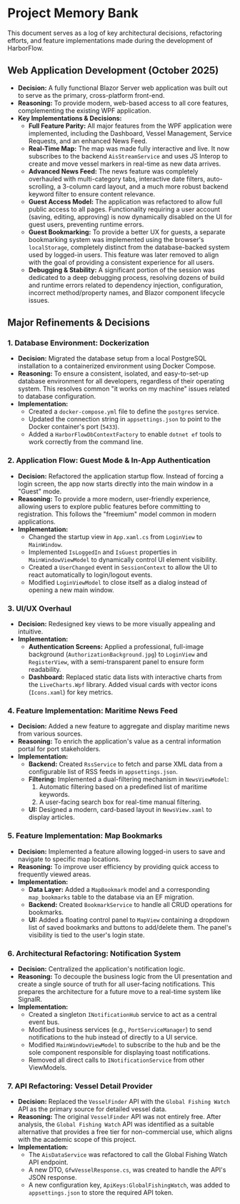 # Project Memory Bank

This document serves as a log of key architectural decisions, refactoring efforts, and feature implementations made during the development of HarborFlow.

## Web Application Development (October 2025)

- **Decision:** A fully functional Blazor Server web application was built out to serve as the primary, cross-platform front-end.
- **Reasoning:** To provide modern, web-based access to all core features, complementing the existing WPF application.
- **Key Implementations & Decisions:**
    - **Full Feature Parity:** All major features from the WPF application were implemented, including the Dashboard, Vessel Management, Service Requests, and an enhanced News Feed.
    - **Real-Time Map:** The map was made fully interactive and live. It now subscribes to the backend `AisStreamService` and uses JS Interop to create and move vessel markers in real-time as new data arrives.
    - **Advanced News Feed:** The news feature was completely overhauled with multi-category tabs, interactive date filters, auto-scrolling, a 3-column card layout, and a much more robust backend keyword filter to ensure content relevance.
    - **Guest Access Model:** The application was refactored to allow full public access to all pages. Functionality requiring a user account (saving, editing, approving) is now dynamically disabled on the UI for guest users, preventing runtime errors.
    - **Guest Bookmarking:** To provide a better UX for guests, a separate bookmarking system was implemented using the browser's `localStorage`, completely distinct from the database-backed system used by logged-in users. This feature was later removed to align with the goal of providing a consistent experience for all users.
    - **Debugging & Stability:** A significant portion of the session was dedicated to a deep debugging process, resolving dozens of build and runtime errors related to dependency injection, configuration, incorrect method/property names, and Blazor component lifecycle issues.


## Major Refinements & Decisions

### 1. Database Environment: Dockerization

- **Decision:** Migrated the database setup from a local PostgreSQL installation to a containerized environment using Docker Compose.
- **Reasoning:** To ensure a consistent, isolated, and easy-to-set-up database environment for all developers, regardless of their operating system. This resolves common "it works on my machine" issues related to database configuration.
- **Implementation:**
    - Created a `docker-compose.yml` file to define the `postgres` service.
    - Updated the connection string in `appsettings.json` to point to the Docker container's port (`5433`).
    - Added a `HarborFlowDbContextFactory` to enable `dotnet ef` tools to work correctly from the command line.

### 2. Application Flow: Guest Mode & In-App Authentication

- **Decision:** Refactored the application startup flow. Instead of forcing a login screen, the app now starts directly into the main window in a "Guest" mode.
- **Reasoning:** To provide a more modern, user-friendly experience, allowing users to explore public features before committing to registration. This follows the "freemium" model common in modern applications.
- **Implementation:**
    - Changed the startup view in `App.xaml.cs` from `LoginView` to `MainWindow`.
    - Implemented `IsLoggedIn` and `IsGuest` properties in `MainWindowViewModel` to dynamically control UI element visibility.
    - Created a `UserChanged` event in `SessionContext` to allow the UI to react automatically to login/logout events.
    - Modified `LoginViewModel` to close itself as a dialog instead of opening a new main window.

### 3. UI/UX Overhaul

- **Decision:** Redesigned key views to be more visually appealing and intuitive.
- **Implementation:**
    - **Authentication Screens:** Applied a professional, full-image background (`AuthorizationBackground.jpg`) to `LoginView` and `RegisterView`, with a semi-transparent panel to ensure form readability.
    - **Dashboard:** Replaced static data lists with interactive charts from the `LiveCharts.Wpf` library. Added visual cards with vector icons (`Icons.xaml`) for key metrics.

### 4. Feature Implementation: Maritime News Feed

- **Decision:** Added a new feature to aggregate and display maritime news from various sources.
- **Reasoning:** To enrich the application's value as a central information portal for port stakeholders.
- **Implementation:**
    - **Backend:** Created `RssService` to fetch and parse XML data from a configurable list of RSS feeds in `appsettings.json`.
    - **Filtering:** Implemented a dual-filtering mechanism in `NewsViewModel`:
        1.  Automatic filtering based on a predefined list of maritime keywords.
        2.  A user-facing search box for real-time manual filtering.
    - **UI:** Designed a modern, card-based layout in `NewsView.xaml` to display articles.

### 5. Feature Implementation: Map Bookmarks

- **Decision:** Implemented a feature allowing logged-in users to save and navigate to specific map locations.
- **Reasoning:** To improve user efficiency by providing quick access to frequently viewed areas.
- **Implementation:**
    - **Data Layer:** Added a `MapBookmark` model and a corresponding `map_bookmarks` table to the database via an EF migration.
    - **Backend:** Created `BookmarkService` to handle all CRUD operations for bookmarks.
    - **UI:** Added a floating control panel to `MapView` containing a dropdown list of saved bookmarks and buttons to add/delete them. The panel's visibility is tied to the user's login state.

### 6. Architectural Refactoring: Notification System

- **Decision:** Centralized the application's notification logic.
- **Reasoning:** To decouple the business logic from the UI presentation and create a single source of truth for all user-facing notifications. This prepares the architecture for a future move to a real-time system like SignalR.
- **Implementation:**
    - Created a singleton `INotificationHub` service to act as a central event bus.
    - Modified business services (e.g., `PortServiceManager`) to send notifications to the hub instead of directly to a UI service.
    - Modified `MainWindowViewModel` to subscribe to the hub and be the sole component responsible for displaying toast notifications.
    - Removed all direct calls to `INotificationService` from other ViewModels.

### 7. API Refactoring: Vessel Detail Provider

- **Decision:** Replaced the `VesselFinder` API with the `Global Fishing Watch` API as the primary source for detailed vessel data.
- **Reasoning:** The original `VesselFinder` API was not entirely free. After analysis, the `Global Fishing Watch` API was identified as a suitable alternative that provides a free tier for non-commercial use, which aligns with the academic scope of this project.
- **Implementation:**
    - The `AisDataService` was refactored to call the Global Fishing Watch API endpoint.
    - A new DTO, `GfwVesselResponse.cs`, was created to handle the API's JSON response.
    - A new configuration key, `ApiKeys:GlobalFishingWatch`, was added to `appsettings.json` to store the required API token.